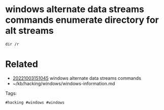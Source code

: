 # windows alternate data streams commands enumerate directory for alt streams
```dos
dir /r
```

# Related

- [20221003151045](/zet/20221003151045/README.md) windows alternate data streams commands
- ~/kb/hacking/windows/windows-information.md

Tags:

    #hacking #windows #windows 
